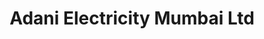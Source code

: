 ---
title: "Adani Electricity Mumbai Ltd"
url: /mumbai/adani-electricity-mumbai-ltd/
shop: Elektrisch
---